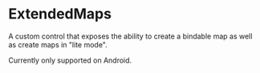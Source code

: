 ExtendedMaps
===============

A custom control that exposes the ability to create a bindable map as well as create maps in "lite mode".

Currently only supported on Android.